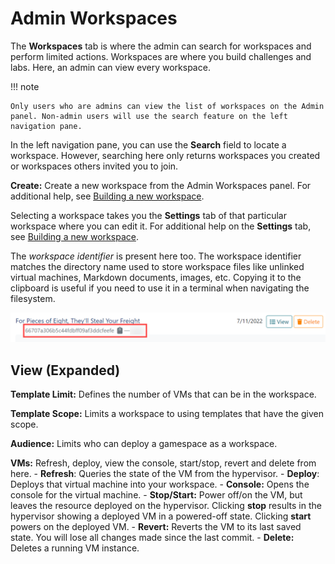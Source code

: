 # Admin Workspaces

The **Workspaces** tab is where the admin can search for workspaces and perform limited actions. Workspaces are where you build challenges and labs. Here, an admin can view every workspace.

!!! note

    Only users who are admins can view the list of workspaces on the Admin panel. Non-admin users will use the search feature on the left navigation pane.

In the left navigation pane, you can use the **Search** field to locate a workspace. However, searching here only returns workspaces you created or workspaces others invited you to join.

**Create:** Create a new workspace from the Admin Workspaces panel. For additional help, see [Building a new workspace](building-a-workspace.md).

Selecting a workspace takes you the **Settings** tab of that particular workspace where you can edit it. For additional help on the **Settings** tab, see [Building a new workspace](building-a-workspace.md).

The *workspace identifier* is present here too. The workspace identifier matches the directory name used to store workspace files like unlinked virtual machines, Markdown documents, images, etc. Copying it to the clipboard is useful if you need to use it in a terminal when navigating the filesystem.

![workspace identifier](img/wksp-iden.png)

## View (Expanded)

**Template Limit:** Defines the number of VMs that can be in the workspace.

**Template Scope:** Limits a workspace to using templates that have the given scope.

**Audience:** Limits who can deploy a gamespace as a workspace.

**VMs:** Refresh, deploy, view the console, start/stop, revert and delete from here.
    - **Refresh**: Queries the state of the VM from the hypervisor.
    - **Deploy**: Deploys that virtual machine into your workspace.
    - **Console:** Opens the console for the virtual machine.
    - **Stop/Start:** Power off/on the VM, but leaves the resource deployed on the hypervisor. Clicking **stop** results in the hypervisor showing a deployed VM in a powered-off state. Clicking **start** powers on the deployed VM.
    - **Revert:** Reverts the VM to its last saved state. You will lose all changes made since the last commit.
    - **Delete:** Deletes a running VM instance.
